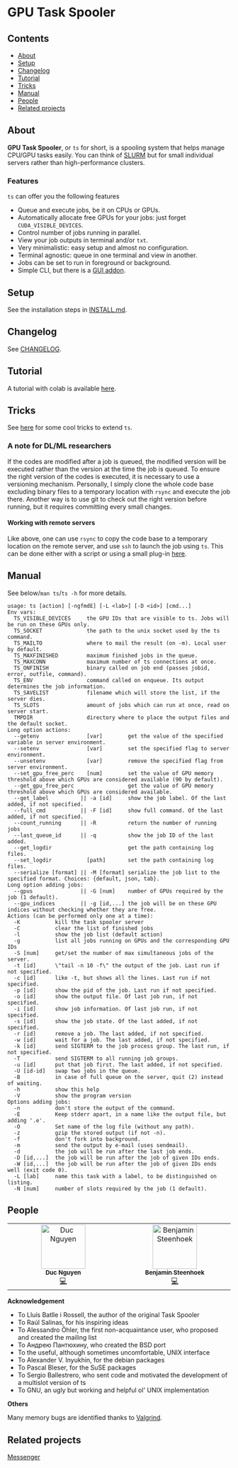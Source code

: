 # GPU Task Spooler

## Contents

* [About](https://github.com/justanhduc/task-spooler#about)
* [Setup](https://github.com/justanhduc/task-spooler#setup)
* [Changelog](https://github.com/justanhduc/task-spooler#changelog)
* [Tutorial](https://github.com/justanhduc/task-spooler#tutorial)
* [Tricks](https://github.com/justanhduc/task-spooler#tricks)
* [Manual](https://github.com/justanhduc/task-spooler#manual)
* [People](https://github.com/justanhduc/task-spooler#people)
* [Related projects](https://github.com/justanhduc/task-spooler#related-projects)

## About

**GPU Task Spooler**, or `ts` for short, is a spooling system that helps manage CPU/GPU tasks easily.
You can think of [SLURM](https://slurm.schedmd.com/elastic_computing.html) but for small individual servers rather 
than high-performance clusters.

### Features
`ts` can offer you the following features

* Queue and execute jobs, be it on CPUs or GPUs.
* Automatically allocate free GPUs for your jobs: 
just forget `CUDA_VISIBLE_DEVICES`.
* Control number of jobs running in parallel.
* View your job outputs in terminal and/or `txt`.
* Very minimalistic: easy setup and almost no configuration.
* Terminal agnostic: queue in one terminal and view in another.
* Jobs can be set to run in foreground or background.
* Simple CLI, but there is a [GUI addon]().


## Setup

See the installation steps in [INSTALL.md](INSTALL.md).

## Changelog

See [CHANGELOG](CHANGELOG.md).

## Tutorial

A tutorial with colab is available [here](https://librecv.github.io/blog/spooler/task%20manager/deep%20learning/2021/02/09/task-spooler.html).

## Tricks

See [here](TRICKS.md) for some cool tricks to extend `ts`.

### A note for DL/ML researchers

If the codes are modified after a job is queued,
the modified version will be executed rather than the version at the time the job is queued.
To ensure the right version of the codes is executed, it is necessary to use a versioning mechanism.
Personally, I simply clone the whole code base excluding binary files to a temporary location with `rsync`
and execute the job there.
Another way is to use git to check out the right version before running, 
but it requires committing every small changes.

#### Working with remote servers

Like above, one can use `rsync` to copy the code base to a temporary location on the remote server, 
and use `ssh` to launch the job using `ts`.
This can be done either with a script or using a small plug-in [here](https://github.com/justanhduc/messenger).

## Manual

See below/`man ts`/`ts -h` for more details.

```
usage: ts [action] [-ngfmdE] [-L <lab>] [-D <id>] [cmd...]
Env vars:
  TS_VISIBLE_DEVICES     the GPU IDs that are visible to ts. Jobs will be run on these GPUs only.
  TS_SOCKET              the path to the unix socket used by the ts command.
  TS_MAILTO              where to mail the result (on -m). Local user by default.
  TS_MAXFINISHED         maximum finished jobs in the queue.
  TS_MAXCONN             maximum number of ts connections at once.
  TS_ONFINISH            binary called on job end (passes jobid, error, outfile, command).
  TS_ENV                 command called on enqueue. Its output determines the job information.
  TS_SAVELIST            filename which will store the list, if the server dies.
  TS_SLOTS               amount of jobs which can run at once, read on server start.
  TMPDIR                 directory where to place the output files and the default socket.
Long option actions:
  --getenv               [var]        get the value of the specified variable in server environment.
  --setenv               [var]        set the specified flag to server environment.
  --unsetenv             [var]        remove the specified flag from server environment.
  --set_gpu_free_perc    [num]        set the value of GPU memory threshold above which GPUs are considered available (90 by default).
  --get_gpu_free_perc                 get the value of GPU memory threshold above which GPUs are considered available.
  --get_label          || -a [id]     show the job label. Of the last added, if not specified.
  --full_cmd           || -F [id]     show full command. Of the last added, if not specified.
  --count_running      || -R          return the number of running jobs
  --last_queue_id      || -q          show the job ID of the last added.
  --get_logdir                        get the path containing log files.
  --set_logdir           [path]       set the path containing log files. 
  --serialize [format] || -M [format] serialize the job list to the specified format. Choices: {default, json, tab}.
Long option adding jobs:
  --gpus               || -G [num]    number of GPUs required by the job (1 default).
  --gpu_indices        || -g [id,...] the job will be on these GPU indices without checking whether they are free.
Actions (can be performed only one at a time):
  -K           kill the task spooler server
  -C           clear the list of finished jobs
  -l           show the job list (default action)
  -g           list all jobs running on GPUs and the corresponding GPU IDs
  -S [num]     get/set the number of max simultaneous jobs of the server.
  -t [id]      \"tail -n 10 -f\" the output of the job. Last run if not specified.
  -c [id]      like -t, but shows all the lines. Last run if not specified.
  -p [id]      show the pid of the job. Last run if not specified.
  -o [id]      show the output file. Of last job run, if not specified.
  -i [id]      show job information. Of last job run, if not specified.
  -s [id]      show the job state. Of the last added, if not specified.
  -r [id]      remove a job. The last added, if not specified.
  -w [id]      wait for a job. The last added, if not specified.
  -k [id]      send SIGTERM to the job process group. The last run, if not specified.
  -T           send SIGTERM to all running job groups.
  -u [id]      put that job first. The last added, if not specified.
  -U [id-id]   swap two jobs in the queue.
  -B           in case of full queue on the server, quit (2) instead of waiting.
  -h           show this help
  -V           show the program version
Options adding jobs:
  -n           don't store the output of the command.
  -E           Keep stderr apart, in a name like the output file, but adding '.e'.
  -O           Set name of the log file (without any path).
  -z           gzip the stored output (if not -n).
  -f           don't fork into background.
  -m           send the output by e-mail (uses sendmail).
  -d           the job will be run after the last job ends.
  -D [id,...]  the job will be run after the job of given IDs ends.
  -W [id,...]  the job will be run after the job of given IDs ends well (exit code 0).
  -L [lab]     name this task with a label, to be distinguished on listing.
  -N [num]     number of slots required by the job (1 default).
```

## People

<!-- ALL-CONTRIBUTORS-LIST:START - Do not remove or modify this section -->
<!-- prettier-ignore-start -->
<!-- markdownlint-disable -->
<table>
  <tbody>
    <tr>
      <td align="center" valign="top" width="14.28%"><a href="https://justanhduc.github.io/"><img src="https://avatars.githubusercontent.com/u/15206627?v=4?s=100" width="100px;" alt="Duc Nguyen"/><br /><sub><b>Duc Nguyen</b></sub></a><br /><a href="https://github.com/justanhduc/task-spooler/commits?author=justanhduc" title="Code">💻</a></td>
      <td align="center" valign="top" width="14.28%"><a href="http://benjijang.com"><img src="https://avatars.githubusercontent.com/u/22305849?v=4?s=100" width="100px;" alt="Benjamin Steenhoek"/><br /><sub><b>Benjamin Steenhoek</b></sub></a><br /><a href="https://github.com/justanhduc/task-spooler/commits?author=bstee615" title="Code">💻</a></td>
    </tr>
  </tbody>
</table>

<!-- markdownlint-restore -->
<!-- prettier-ignore-end -->

<!-- ALL-CONTRIBUTORS-LIST:END -->

**Acknowledgement**
* To Lluís Batlle i Rossell, the author of the original Task Spooler
* To Raúl Salinas, for his inspiring ideas
* To Alessandro Öhler, the first non-acquaintance user, who proposed and created the mailing list
* To Андрею Пантюхину, who created the BSD port
* To the useful, although sometimes uncomfortable, UNIX interface
* To Alexander V. Inyukhin, for the debian packages
* To Pascal Bleser, for the SuSE packages
* To Sergio Ballestrero, who sent code and motivated the development of a multislot version of ts
* To GNU, an ugly but working and helpful ol' UNIX implementation

**Others**

Many memory bugs are identified thanks to [Valgrind](https://valgrind.org/).

## Related projects

[Messenger](https://github.com/justanhduc/messenger)